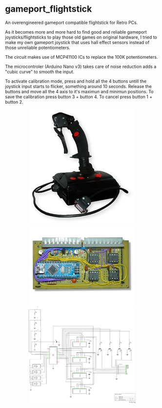 # gameport_flightstick
An overengineered gameport compatible flightstick for Retro PCs.

As it becomes more and more hard to find good and reliable gameport 
joysticks/flightsticks to play those old games on original hardware, 
I tried to make my own gameport joystick that uses hall effect sensors 
instead of those unreliable potentiometers.

The circuit makes use of MCP41100 ICs to replace the 100K potentiometers. 

The microcontroler (Arduino Nano v3) takes care of noise reduction
adds a "cubic curve" to smooth the input.

To activate calibration mode, press and hold all the 4 buttons untill
the joystick input starts to flicker, something around 10 seconds. 
Release the buttons and move all the 4 axis to it's maximun and minimun positions.
To save the calibration press button 3 + button 4.
To cancel press button 1 + button 2.
<p align="center">
  <img src="https://github.com/luizopiloto/gameport_flightstick/blob/main/flightstick.png?raw=true" width="350" title="Flightstick">
  <img src="https://github.com/luizopiloto/gameport_flightstick/blob/main/circuit_board.png?raw=true" width="350" title="Circuit Board">
  <img src="https://github.com/luizopiloto/gameport_flightstick/blob/main/flightstick_schem.png?raw=true" width="350" title="Circuit Diagram">
</p>
